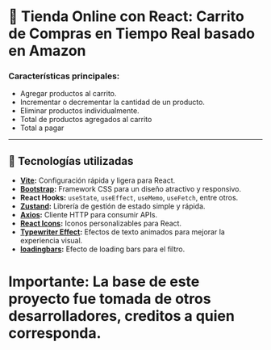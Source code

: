 # 🛒 Tienda Online con React: Carrito de Compras en Tiempo Real basado en Amazon

### Características principales:
- Agregar productos al carrito.
- Incrementar o decrementar la cantidad de un producto.
- Eliminar productos individualmente.
- Total de productos agregados al carrito
- Total a pagar

---

## 🚀 Tecnologías utilizadas

- **[Vite](https://vitejs.dev/):** Configuración rápida y ligera para React.
- **[Bootstrap](https://getbootstrap.com/):** Framework CSS para un diseño atractivo y responsivo.
- **React Hooks:** `useState`, `useEffect`, `useMemo`, `useFetch`, entre otros.
- **[Zustand](https://zustand-demo.pmnd.rs/):** Librería de gestión de estado simple y rápida.
- **[Axios](https://axios-http.com/):** Cliente HTTP para consumir APIs.
- **[React Icons](https://react-icons.github.io/react-icons/):** Iconos personalizables para React.
- **[Typewriter Effect](https://www.npmjs.com/package/typewriter-effect):** Efectos de texto animados para mejorar la experiencia visual.
- **[loadingbars](https://klendi.github.io/react-top-loading-bar/):** Efecto de loading bars para el filtro.


# Importante: La base de este proyecto fue tomada de otros desarrolladores, creditos a quien corresponda.
